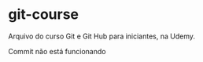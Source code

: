# git-course

Arquivo do curso Git e Git Hub para iniciantes, na Udemy.

Commit não está funcionando